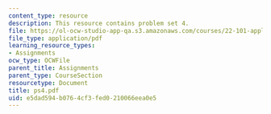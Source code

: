 ```yaml
---
content_type: resource
description: This resource contains problem set 4.
file: https://ol-ocw-studio-app-qa.s3.amazonaws.com/courses/22-101-applied-nuclear-physics-fall-2006/e5dad594b0764cf3fed0210066eea0e5_ps4.pdf
file_type: application/pdf
learning_resource_types:
- Assignments
ocw_type: OCWFile
parent_title: Assignments
parent_type: CourseSection
resourcetype: Document
title: ps4.pdf
uid: e5dad594-b076-4cf3-fed0-210066eea0e5
---
```

